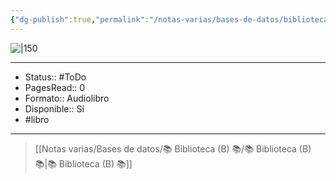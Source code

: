 ```yaml
---
{"dg-publish":true,"permalink":"/notas-varias/bases-de-datos/biblioteca-b/b-seis-sombreros-para-pensar/"}
---
```



![|150](https://m.media-amazon.com/images/I/710dKwCGdAL._SL1500_.jpg)

---

- Status:: #ToDo 
- PagesRead:: 0 
- Formato:: Audiolibro
- Disponible:: Sí 
- #libro 

---

> [[Notas varias/Bases de datos/📚 Biblioteca (B) 📚/📚 Biblioteca (B) 📚\|📚 Biblioteca (B) 📚]]